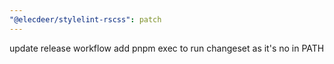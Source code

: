 ```yaml
---
"@elecdeer/stylelint-rscss": patch
---
```


update release workflow
add pnpm exec to run changeset as it's no in PATH

